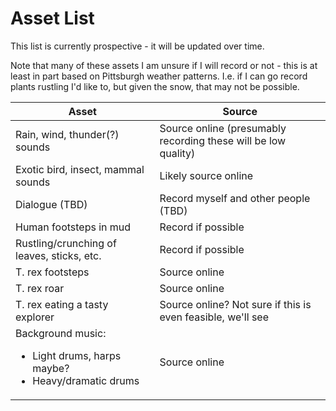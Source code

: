# Asset List

This list is currently prospective - it will be updated over time.

Note that many of these assets I am unsure if I will record or not - this is at least in part based on Pittsburgh weather patterns. I.e. if I can go record plants rustling I'd like to, but given the snow, that may not be possible.

|Asset|Source|
|-----|------|
Rain, wind, thunder(?) sounds|Source online (presumably recording these will be low quality)
Exotic bird, insect, mammal sounds|Likely source online
Dialogue (TBD)|Record myself and other people (TBD)
Human footsteps in mud|Record if possible
Rustling/crunching of leaves, sticks, etc.|Record if possible
T. rex footsteps|Source online
T. rex roar|Source online
T. rex eating a tasty explorer|Source online? Not sure if this is even feasible, we'll see
Background music: <br><ul><li>Light drums, harps maybe?</li><li>Heavy/dramatic drums</li></ul>|Source online
